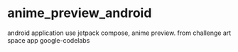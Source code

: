 # anime_preview_android
android application use jetpack compose, anime preview. from challenge art space app google-codelabs
